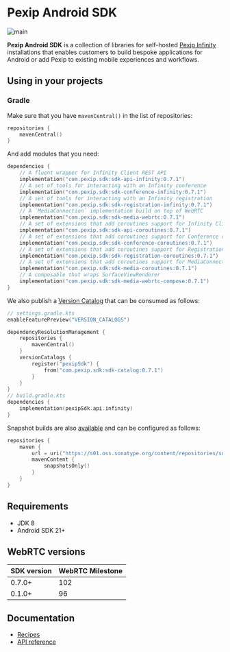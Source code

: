 # Pexip Android SDK

![main](https://github.com/pexip/pexip-android-sdk/actions/workflows/main.yml/badge.svg)

**Pexip Android SDK** is a collection of libraries for
self-hosted [Pexip Infinity](https://docs.pexip.com/admin/admin_intro.htm) installations that
enables customers to build bespoke applications for Android or add Pexip to existing mobile
experiences and workflows.

## Using in your projects

### Gradle

Make sure that you have `mavenCentral()` in the list of repositories:

```kotlin
repositories {
    mavenCentral()
}
```

And add modules that you need:

```kotlin
dependencies {
    // A fluent wrapper for Infinity Client REST API
    implementation("com.pexip.sdk:sdk-api-infinity:0.7.1")
    // A set of tools for interacting with an Infinity conference
    implementation("com.pexip.sdk:sdk-conference-infinity:0.7.1")
    // A set of tools for interacting with an Infinity registration
    implementation("com.pexip.sdk:sdk-registration-infinity:0.7.1")
    // A `MediaConnection` implementation build on top of WebRTC
    implementation("com.pexip.sdk:sdk-media-webrtc:0.7.1")
    // A set of extensions that add coroutines support for Infinity Client REST API
    implementation("com.pexip.sdk:sdk-api-coroutines:0.7.1")
    // A set of extensions that add coroutines support for Conference object
    implementation("com.pexip.sdk:sdk-conference-coroutines:0.7.1")
    // A set of extensions that add coroutines support for Registration object
    implementation("com.pexip.sdk:sdk-registration-coroutines:0.7.1")
    // A set of extensions that add coroutines support for MediaConnection object
    implementation("com.pexip.sdk:sdk-media-coroutines:0.7.1")
    // A composable that wraps SurfaceViewRenderer
    implementation("com.pexip.sdk:sdk-media-webrtc-compose:0.7.1")
}
```

We also publish
a [Version Catalog](https://docs.gradle.org/current/userguide/platforms.html#sub:version-catalog)
that can be consumed as follows:

```kotlin
// settings.gradle.kts
enableFeaturePreview("VERSION_CATALOGS")

dependencyResolutionManagement {
    repositories {
        mavenCentral()
    }
    versionCatalogs {
        register("pexipSdk") {
            from("com.pexip.sdk:sdk-catalog:0.7.1")
        }
    }
}
// build.gradle.kts
dependencies {
    implementation(pexipSdk.api.infinity)
}
```

Snapshot builds are
also [available](https://s01.oss.sonatype.org/content/repositories/snapshots/com/pexip/sdk/) and can
be configured as follows:

```kotlin
repositories {
    maven {
        url = uri("https://s01.oss.sonatype.org/content/repositories/snapshots/")
        mavenContent {
            snapshotsOnly()
        }
    }
}
```

## Requirements

* JDK 8
* Android SDK 21+

## WebRTC versions

| SDK version | WebRTC Milestone |
| ----------- | ---------------- |
| 0.7.0+      | 102              |
| 0.1.0+      | 96               |

## Documentation

- [Recipes](https://github.com/pexip/pexip-android-sdk/blob/main/docs/recipes.md)
- [API reference](https://pexip.github.io/pexip-android-sdk/)
